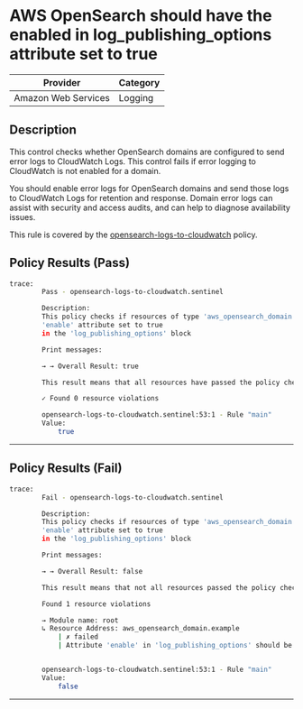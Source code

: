 # AWS OpenSearch should have the enabled in log_publishing_options attribute set to true

| Provider            | Category  |
| ------------------- | --------  |
| Amazon Web Services |  Logging  |

## Description

This control checks whether OpenSearch domains are configured to send error logs to CloudWatch Logs. This control fails if error logging to CloudWatch is not enabled for a domain.

You should enable error logs for OpenSearch domains and send those logs to CloudWatch Logs for retention and response. Domain error logs can assist with security and access audits, and can help to diagnose availability issues.

This rule is covered by the [opensearch-logs-to-cloudwatch](https://github.com/hashicorp/policy-library-NIST-Policy-Set-for-AWS-Terraform/blob/main/policies/opensearch/opensearch-logs-to-cloudwatch.sentinel) policy.

## Policy Results (Pass)

```bash
trace:
        Pass - opensearch-logs-to-cloudwatch.sentinel

        Description:
        This policy checks if resources of type 'aws_opensearch_domain' have the
        'enable' attribute set to true
        in the 'log_publishing_options' block

        Print messages:

        → → Overall Result: true

        This result means that all resources have passed the policy check for the policy opensearch-logs-to-cloudwatch.

        ✓ Found 0 resource violations

        opensearch-logs-to-cloudwatch.sentinel:53:1 - Rule "main"
        Value:
            true
```

---

## Policy Results (Fail)

```bash
trace:
        Fail - opensearch-logs-to-cloudwatch.sentinel

        Description:
        This policy checks if resources of type 'aws_opensearch_domain' have the
        'enable' attribute set to true
        in the 'log_publishing_options' block

        Print messages:

        → → Overall Result: false

        This result means that not all resources passed the policy check and the protected behavior is not allowed for the policy opensearch-logs-to-cloudwatch.

        Found 1 resource violations

        → Module name: root
        ↳ Resource Address: aws_opensearch_domain.example
            | ✗ failed
            | Attribute 'enable' in 'log_publishing_options' should be true for AWS OpenSearch Domain. Refer to https://docs.aws.amazon.com/securityhub/latest/userguide/opensearch-controls.html#opensearch-4 for more details.


        opensearch-logs-to-cloudwatch.sentinel:53:1 - Rule "main"
        Value:
            false
```

---
